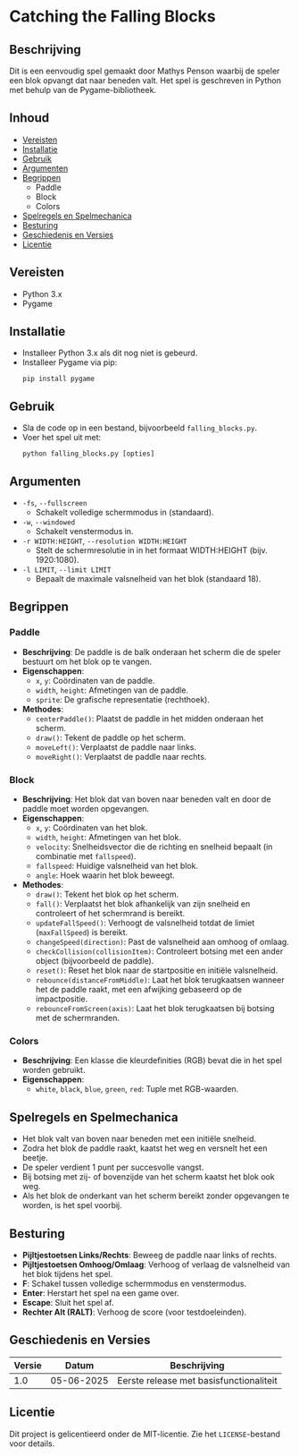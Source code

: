 
# Catching the Falling Blocks

## Beschrijving
Dit is een eenvoudig spel gemaakt door Mathys Penson waarbij de speler een blok opvangt dat naar beneden valt. Het spel is geschreven in Python met behulp van de Pygame-bibliotheek.

## Inhoud
- [Vereisten](#vereisten)
- [Installatie](#installatie)
- [Gebruik](#gebruik)
- [Argumenten](#argumenten)
- [Begrippen](#begrippen)
  - Paddle
  - Block
  - Colors
- [Spelregels en Spelmechanica](#spelregels-en-spelmechanica)
- [Besturing](#besturing)
- [Geschiedenis en Versies](#geschiedenis-en-versies)
- [Licentie](#licentie)

## Vereisten
- Python 3.x
- Pygame

## Installatie
- Installeer Python 3.x als dit nog niet is gebeurd.
- Installeer Pygame via pip:
  ```
  pip install pygame
  ```

## Gebruik
- Sla de code op in een bestand, bijvoorbeeld `falling_blocks.py`.
- Voer het spel uit met:
  ```
  python falling_blocks.py [opties]
  ```

## Argumenten
- `-fs`, `--fullscreen`
  - Schakelt volledige schermmodus in (standaard).
- `-w`, `--windowed`
  - Schakelt venstermodus in.
- `-r WIDTH:HEIGHT`, `--resolution WIDTH:HEIGHT`
  - Stelt de schermresolutie in in het formaat WIDTH:HEIGHT (bijv. 1920:1080).
- `-l LIMIT`, `--limit LIMIT`
  - Bepaalt de maximale valsnelheid van het blok (standaard 18).

## Begrippen
### Paddle
- **Beschrijving**: De paddle is de balk onderaan het scherm die de speler bestuurt om het blok op te vangen.
- **Eigenschappen**:
  - `x`, `y`: Coördinaten van de paddle.
  - `width`, `height`: Afmetingen van de paddle.
  - `sprite`: De grafische representatie (rechthoek).
- **Methodes**:
  - `centerPaddle()`: Plaatst de paddle in het midden onderaan het scherm.
  - `draw()`: Tekent de paddle op het scherm.
  - `moveLeft()`: Verplaatst de paddle naar links.
  - `moveRight()`: Verplaatst de paddle naar rechts.

### Block
- **Beschrijving**: Het blok dat van boven naar beneden valt en door de paddle moet worden opgevangen.
- **Eigenschappen**:
  - `x`, `y`: Coördinaten van het blok.
  - `width`, `height`: Afmetingen van het blok.
  - `velocity`: Snelheidsvector die de richting en snelheid bepaalt (in combinatie met `fallspeed`).
  - `fallspeed`: Huidige valsnelheid van het blok.
  - `angle`: Hoek waarin het blok beweegt.
- **Methodes**:
  - `draw()`: Tekent het blok op het scherm.
  - `fall()`: Verplaatst het blok afhankelijk van zijn snelheid en controleert of het schermrand is bereikt.
  - `updateFallSpeed()`: Verhoogt de valsnelheid totdat de limiet (`maxFallSpeed`) is bereikt.
  - `changeSpeed(direction)`: Past de valsnelheid aan omhoog of omlaag.
  - `checkCollision(collisionItem)`: Controleert botsing met een ander object (bijvoorbeeld de paddle).
  - `reset()`: Reset het blok naar de startpositie en initiële valsnelheid.
  - `rebounce(distanceFromMiddle)`: Laat het blok terugkaatsen wanneer het de paddle raakt, met een afwijking gebaseerd op de impactpositie.
  - `rebounceFromScreen(axis)`: Laat het blok terugkaatsen bij botsing met de schermranden.

### Colors
- **Beschrijving**: Een klasse die kleurdefinities (RGB) bevat die in het spel worden gebruikt.
- **Eigenschappen**:
  - `white`, `black`, `blue`, `green`, `red`: Tuple met RGB-waarden.

## Spelregels en Spelmechanica
- Het blok valt van boven naar beneden met een initiële snelheid.
- Zodra het blok de paddle raakt, kaatst het weg en versnelt het een beetje.
- De speler verdient 1 punt per succesvolle vangst.
- Bij botsing met zij- of bovenzijde van het scherm kaatst het blok ook weg.
- Als het blok de onderkant van het scherm bereikt zonder opgevangen te worden, is het spel voorbij.

## Besturing
- **Pijltjestoetsen Links/Rechts**: Beweeg de paddle naar links of rechts.
- **Pijltjestoetsen Omhoog/Omlaag**: Verhoog of verlaag de valsnelheid van het blok tijdens het spel.
- **F**: Schakel tussen volledige schermmodus en venstermodus.
- **Enter**: Herstart het spel na een game over.
- **Escape**: Sluit het spel af.
- **Rechter Alt (RALT)**: Verhoog de score (voor testdoeleinden).

## Geschiedenis en Versies
| Versie | Datum       | Beschrijving                         |
|--------|-------------|--------------------------------------|
| 1.0    | 05-06-2025  | Eerste release met basisfunctionaliteit |

## Licentie
Dit project is gelicentieerd onder de MIT-licentie. Zie het `LICENSE`-bestand voor details.
